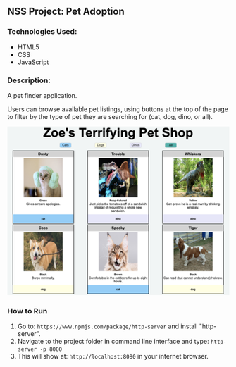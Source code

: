 ## NSS Project: Pet Adoption

### Technologies Used:
-  HTML5
-  CSS
- JavaScript

### Description:
A pet finder application.  

Users can browse available pet listings, using buttons at the top of the page to filter by the type of pet they are searching for (cat, dog, dino, or all).

![Screenshot of Pet Page](https://raw.githubusercontent.com/emilykdewitt/pet-adoption/readmeedits/screenshot.png)

### How to Run

1. Go to: `https://www.npmjs.com/package/http-server` and install "http-server".  
2. Navigate to the project folder in command line interface and type: `http-server -p 8080`  
3. This will show at: `http://localhost:8080` in your internet browser.